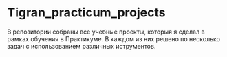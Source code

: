 # Tigran_practicum_projects
В репозитории собраны все учебные проекты, которыя я сделал в рамках обучения в Практикуме.  В каждом из них решено по несколько задач с использованием различных иструментов. 
